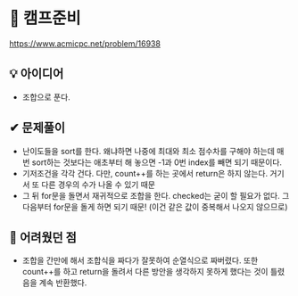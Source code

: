 # 🔎 캠프준비

https://www.acmicpc.net/problem/16938

## 💡 아이디어

- 조합으로 푼다.

## ✔ 문제풀이

- 난이도들을 sort를 한다. 왜냐하면 나중에 최대와 최소 점수차를 구해야 하는데 매 번 sort하는 것보다는 애초부터 해 놓으면 -1과 0번 index를 빼면 되기 때문이다.
- 기저조건을 각각 건다. 다만, count++를 하는 곳에서 return은 하지 않는다. 거기서 또 다른 경우의 수가 나올 수 있기 때문
- 그 뒤 for문을 돌면서 재귀적으로 조합을 한다. checked는 굳이 할 필요가 없다. 그 다음부터 for문을 돌게 하면 되기 때문! (이건 같은 값이 중복해서 나오지 않으므로)

## 🤕 어려웠던 점

- 조합을 간만에 해서 조합식을 짜다가 잘못하여 순열식으로 짜버렸다. 또한 count++를 하고 return을 돌려서 다른 방안을 생각하지 못하게 했다는 것이 틀렸음을 계속 반환했다.
